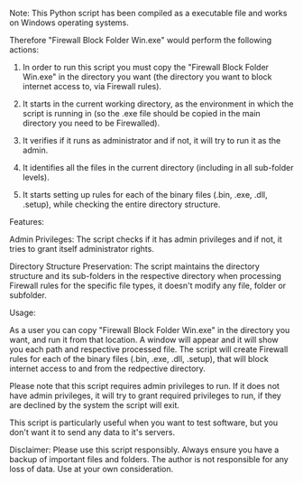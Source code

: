 Note: This Python script has been compiled as a executable file and works on Windows operating systems.


Therefore "Firewall Block Folder Win.exe" would perform the following actions:

1. In order to run this script you must copy the "Firewall Block Folder Win.exe" in the directory you want (the directory you want to block internet access to, via Firewall rules).

2. It starts in the current working directory, as the environment in which the script is running in (so the .exe file should be copied in the main directory you need to be Firewalled).

3. It verifies if it runs as administrator and if not, it will try to run it as the admin.

4. It identifies all the files in the current directory (including in all sub-folder levels).

5. It starts setting up rules for each of the binary files (.bin, .exe, .dll, .setup), while checking the entire directory structure.



Features:

Admin Privileges: The script checks if it has admin privileges and if not, it tries to grant itself administrator rights.

Directory Structure Preservation: The script maintains the directory structure and its sub-folders in the respective directory when processing Firewall rules for the specific file types, it doesn't modify any file, folder or subfolder.

Usage:

As a user you can copy "Firewall Block Folder Win.exe" in the directory you want, and run it from that location. A window will appear and it will show you each path and respective processed file.
The script will create Firewall rules for each of the binary files (.bin, .exe, .dll, .setup), that will block internet access to and from the redpective directory.

Please note that this script requires admin privileges to run. If it does not have admin privileges, it will try to grant required privileges to run, if they are declined by the system the script will exit.

This script is particularly useful when you want to test software, but you don't want it to send any data to it's servers.

Disclaimer: Please use this script responsibly. Always ensure you have a backup of important files and folders.
The author is not responsible for any loss of data. Use at your own consideration.
